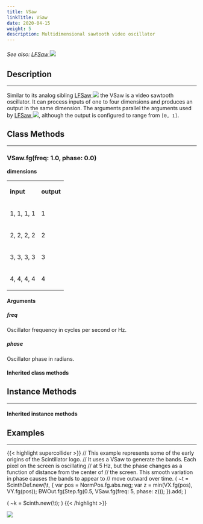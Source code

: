 ```yaml
---
title: VSaw
linkTitle: VSaw
date: 2020-04-15
weight: 5
description: Multidimensional sawtooth video oscillator
---
```

<!-- generated file, please edit the original .schelp file(in the Scintillator repository) and then run schelpToMarkDown.scdscript to regenerate. -->
###### See also: <a href="https://doc.sccode.org/Classes/LFSaw.html">LFSaw <img src="/images/external-link.svg" class="one-liner"></a> 



## Description
---



Similar to its analog sibling <a href="https://doc.sccode.org/Classes/LFSaw.html">LFSaw <img src="/images/external-link.svg" class="one-liner"></a> the VSaw is a video sawtooth oscillator. It can process inputs of one to four dimensions and produces an output in the same dimension. The arguments parallel the arguments used by <a href="https://doc.sccode.org/Classes/LFSaw.html">LFSaw <img src="/images/external-link.svg" class="one-liner"></a>, although the output is configured to range from <code>[0, 1]</code>.



## Class Methods
---



### VSaw.fg(freq: 1.0, phase: 0.0)



<strong>dimensions</strong>


<table>
<tr><td>

<strong>input</strong>

</td><td>

<strong>output</strong>

</td></tr>
<tr><td>

1, 1, 1, 1

</td><td>

1

</td></tr>
<tr><td>

2, 2, 2, 2

</td><td>

2

</td></tr>
<tr><td>

3, 3, 3, 3

</td><td>

3

</td></tr>
<tr><td>

4, 4, 4, 4

</td><td>

4

</td></tr>

</table>


#### Arguments

##### freq



Oscillator frequency in cycles per second or Hz.



##### phase



Oscillator phase in radians.





#### Inherited class methods



## Instance Methods
---



#### Inherited instance methods



## Examples
---



{{< highlight supercollider >}}
// This example represents some of the early origins of the Scintillator logo.
// It uses a VSaw to generate the bands. Each pixel on the screen is oscillating
// at 5 Hz, but the phase changes as a function of distance from the center of
// the screen. This smooth variation in phase causes the bands to appear to
// move outward over time.
(
~t = ScinthDef.new(\t, {
    var pos = NormPos.fg.abs.neg;
    var z = min(VX.fg(pos), VY.fg(pos));
    BWOut.fg(Step.fg(0.5, VSaw.fg(freq: 5, phase: z)));
}).add;
)

(
~k = Scinth.new(\t);
)
{{< /highlight >}}

<img src="/images/schelp/VSaw.png" />
